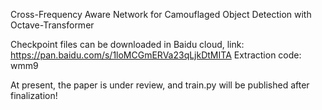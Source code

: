 Cross-Frequency Aware Network for Camouflaged Object Detection with Octave-Transformer

Checkpoint files can be downloaded in Baidu cloud, link: https://pan.baidu.com/s/1loMCGmERVa23qLjkDtMITA Extraction code: wmm9

At present, the paper is under review, and train.py will be published after finalization!
